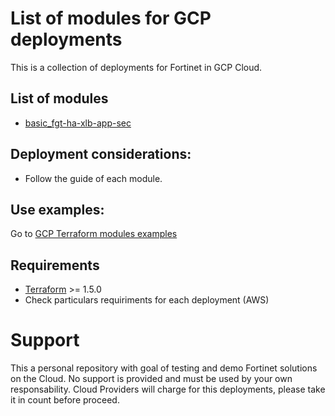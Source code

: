 # List of modules for GCP deployments

This is a collection of deployments for Fortinet in GCP Cloud.

## List of modules
- [basic_fgt-ha-xlb-app-sec](./basic_fgt-ha-xlb-app-sec)

## Deployment considerations:
- Follow the guide of each module.

## Use examples:
Go to [GCP Terraform modules examples](https://github.com/jmvigueras/terraform-ftnt-modules-examples/tree/main/GCP)

## Requirements
* [Terraform](https://learn.hashicorp.com/terraform/getting-started/install.html) >= 1.5.0
* Check particulars requiriments for each deployment (AWS) 

# Support
This a personal repository with goal of testing and demo Fortinet solutions on the Cloud. No support is provided and must be used by your own responsability. Cloud Providers will charge for this deployments, please take it in count before proceed.


